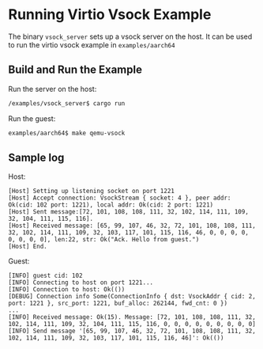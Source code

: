 # Running Virtio Vsock Example

The binary `vsock_server` sets up a vsock server on the host. It can be used to run the virtio vsock example in `examples/aarch64`

## Build and Run the Example

Run the server on the host:
```bash
/examples/vsock_server$ cargo run
```

Run the guest:
```bash
examples/aarch64$ make qemu-vsock
```

## Sample log
Host:
```
[Host] Setting up listening socket on port 1221
[Host] Accept connection: VsockStream { socket: 4 }, peer addr: Ok(cid: 102 port: 1221), local addr: Ok(cid: 2 port: 1221)
[Host] Sent message:[72, 101, 108, 108, 111, 32, 102, 114, 111, 109, 32, 104, 111, 115, 116].
[Host] Received message: [65, 99, 107, 46, 32, 72, 101, 108, 108, 111, 32, 102, 114, 111, 109, 32, 103, 117, 101, 115, 116, 46, 0, 0, 0, 0, 0, 0, 0, 0], len:22, str: Ok("Ack. Hello from guest.")
[Host] End.
```

Guest:
```
[INFO] guest cid: 102
[INFO] Connecting to host on port 1221...
[INFO] Connection to host: Ok(())
[DEBUG] Connection info Some(ConnectionInfo { dst: VsockAddr { cid: 2, port: 1221 }, src_port: 1221, buf_alloc: 262144, fwd_cnt: 0 })
...
[INFO] Received message: Ok(15). Message: [72, 101, 108, 108, 111, 32, 102, 114, 111, 109, 32, 104, 111, 115, 116, 0, 0, 0, 0, 0, 0, 0, 0, 0]
[INFO] Send message '[65, 99, 107, 46, 32, 72, 101, 108, 108, 111, 32, 102, 114, 111, 109, 32, 103, 117, 101, 115, 116, 46]': Ok(())
```
